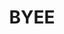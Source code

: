 ---
lastmod: '2025-04-06T06:05:21+00:00'
latitude: -26.112408
layout: suburb
longitude: 151.870256
postcode: '4605'
state: QLD
title: BYEE
url: /qld/byee/
---